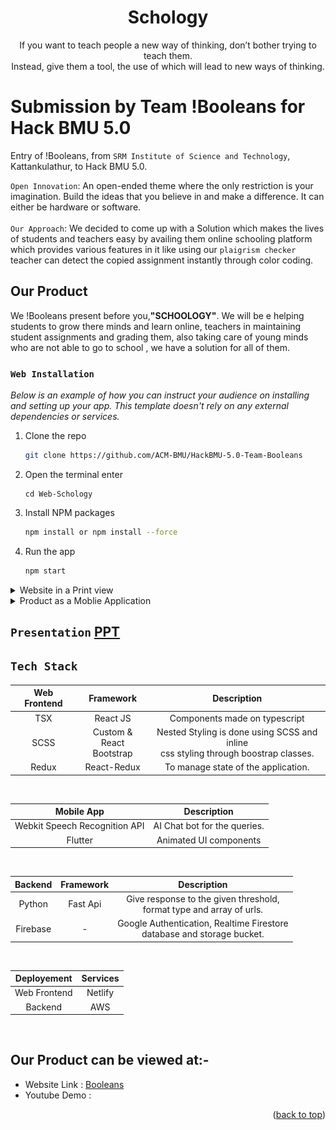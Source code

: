 <div id="top"></div>
<div>
<div align="center">
 <a href="https://booleans.netlify.app/" style="text-decoration:none">  <h1 align="center"> Schology</h1></a>

  <p align="center">
    If you want to teach people a new way of thinking, don’t bother trying to teach them. </br>
    Instead, give them a tool, the use of which will lead to new ways of thinking.
    <br />
  </p>
</div>


# Submission by Team !Booleans for Hack BMU 5.0
Entry of !Booleans, from `SRM Institute of Science and Technology`, Kattankulathur, to Hack BMU 5.0.

`Open Innovation`: An open-ended theme where the only restriction is your imagination. Build the ideas that you believe in and make a difference. It can either be hardware or software.<br><br>
`Our Approach`: We decided to come up with a Solution which makes the lives of students and teachers easy by availing them online schooling platform which provides various features in it like using our `plaigrism checker` teacher can detect the copied assignment instantly through color coding.

<h2 align= "left"><b>Our Product</b></h2>

We !Booleans present before you,<b>"SCHOOLOGY"</b>. We will be e helping students to grow there minds and learn online, teachers in maintaining student assignments and grading them, also taking care of young minds who are not able to go to school , we have a solution for all of them.

### `Web Installation`

_Below is an example of how you can instruct your audience on installing and setting up your app. This template doesn't rely on any external dependencies or services._

1. Clone the repo
   ```sh
   git clone https://github.com/ACM-BMU/HackBMU-5.0-Team-Booleans
   ```

2. Open the terminal enter 
    ```
    cd Web-Schology 
    ```

3. Install NPM packages
   ```sh
   npm install or npm install --force
   ```
4. Run the app 
   ```js
   npm start
   ```

<details>
<summary>Website in a Print view</summary>
<img width=40% src="screenshot/Home.png"> &ensp;
<img width=40% src="screenshot/Screenshot (367).png"> &ensp;
<img width=40% src="screenshot/Screenshot (371).png"> &ensp;
<img width=40% src="screenshot/WhatsApp Image 2022-02-18 at 6.12.12 PM.jpeg"> &ensp;  
</details>
  

<details>
<summary>Product as a Moblie Application</summary>
<img width=40% src="screenshot/WhatsApp Image 2022-02-19 at 11.28.08 AM.jpeg"> &ensp;
<img width=40% src="screenshot/WhatsApp Image 2022-02-19 at 11.28.07 AM.jpeg"> &ensp;
<img width=40% src="screenshot/WhatsApp Image 2022-02-19 at 11.28.06 AM (1).jpeg"> &ensp;
<img width=40% src="screenshot/WhatsApp Image 2022-02-19 at 11.28.06 AM.jpeg"> &ensp;
</details> 
 


## `Presentation` [PPT](https://www.canva.com/design/DAE4uj4iMtI/Cd1rZ3DQ_mwPQphD7C7nlw/edit)


## `Tech Stack`

|    **Web Frontend**    |       **Framework**      |                                    **Description**                                    |
|:------------------:|:------------------------:|:-------------------------------------------------------------------------------------:|
|         TSX        |         React JS         | Components made on typescript                                                         |
| SCSS  | Custom & <br>React Bootstrap | Nested Styling is done using SCSS and inline<br>css styling through boostrap classes. |
|        Redux       |        React-Redux       | To manage state of the application.   
<br>

|          **Mobile App**          	|        **Description**       	|
|:--------------------------------:	|:----------------------------:	|
| Webkit Speech Recognition API 	| AI Chat bot for the queries. 	|
|              Flutter             	|    Animated UI components    	|

<br>

| **Backend** 	| **Framework** 	|                             **Description**                            	|
|:-----------:	|:-------------:	|:----------------------------------------------------------------------:	|
|    Python   	|    Fast Api   	|  Give response to the given threshold,<br>format type and array of urls.  	|
|   Firebase  	|       -       	| Google Authentication, Realtime Firestore<br> database and storage bucket. 	|                                                |

<br>

| **Deployement** 	| **Services** 	|
|:---------------:	|:------------:	|
|   Web Frontend  	|    Netlify   	|
|     Backend     	|      AWS     	|

<br>

<h2 align= "left"><b>Our Product can be viewed at:-</b></h2>

- Website Link : [Booleans](https://booleans.netlify.app/) 
- Youtube Demo : 

<p align="right">(<a href="#top">back to top</a>)</p>
